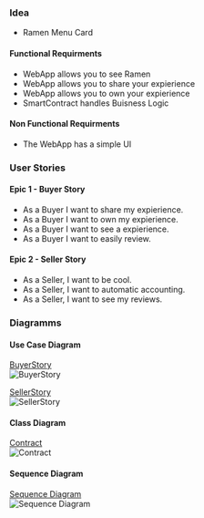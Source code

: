 ### Idea

- Ramen Menu Card

#### Functional Requirments

- WebApp allows you to see Ramen
- WebApp allows you to share your expierience
- WebApp allows you to own your expierience
- SmartContract handles Buisness Logic

#### Non Functional Requirments

- The WebApp has a simple UI

### User Stories

#### Epic 1 - Buyer Story

- As a Buyer I want to share my expierience.
- As a Buyer I want to own my expierience.
- As a Buyer I want to see a expierience.
- As a Buyer I want to easily review.

#### Epic 2 - Seller Story

- As a Seller, I want to be cool.
- As a Seller, I want to automatic accounting.
- As a Seller, I want to see my reviews.

### Diagramms

#### Use Case Diagram

[BuyerStory](https://www.plantuml.com/plantuml/uml/NOz1oeD038NtESNxTxfmyTz02Zr1Jp3eQmsCCvA95MzVonGgtIJXVLy2wOi7ytMEykSJPsA9GPD4tXsUOVgO7ACQ1zUSnDKZSLrqm3ywuBBkj9jdsqN2SFIQGAGfKp2sqkGj7RNmFJCKZJkCJ-NMYbIvw_2nlq5TEt6UwU-XdcayVdW1)  
![BuyerStory](https://www.plantuml.com/plantuml/png/NOz1oeD038NtESNxTxfmyTz02Zr1Jp3eQmsCCvA95MzVonGgtIJXVLy2wOi7ytMEykSJPsA9GPD4tXsUOVgO7ACQ1zUSnDKZSLrqm3ywuBBkj9jdsqN2SFIQGAGfKp2sqkGj7RNmFJCKZJkCJ-NMYbIvw_2nlq5TEt6UwU-XdcayVdW1)

[SellerStory](https://www.plantuml.com/plantuml/uml/LOz1geD044JtVOhwErsu-3TmanDuWibOqOPsHjes8RUFa82uQlhngg3wBPB7lfZynSo5M2rf4UCZ41MkqnmOrPb3Qv7GCEAsQiO_Ec2W6Ns8wc-Hb8_xGoBDdSYrMYjDohdk9RHCnxEHS3wLhwqL-TheEfp-oIx94ryxUfRn6F01)  
![SellerStory](https://www.plantuml.com/plantuml/png/LOz1geD044JtVOhwErsu-3TmanDuWibOqOPsHjes8RUFa82uQlhngg3wBPB7lfZynSo5M2rf4UCZ41MkqnmOrPb3Qv7GCEAsQiO_Ec2W6Ns8wc-Hb8_xGoBDdSYrMYjDohdk9RHCnxEHS3wLhwqL-TheEfp-oIx94ryxUfRn6F01)

#### Class Diagram

[Contract](https://www.plantuml.com/plantuml/uml/RSsnYiCm383XtK_Xs-x86tWAt1lSUXIZs4hY8al1KkXG-kvDCBHB9y6d7sbKWsPx9VTbArRq6q5XPyK8W_yLjWR9l4i4gluFAlBT3UsOiMop1g_M2Y__buuSTPKjUCYveUh9kUG8ASdETeJ1JoBaXWKjAX9X-_vvvPtbnX-qIaOwjJ_i-BuR2yzohcMwOZBtS2DotYiz0G00)  
![Contract](https://www.plantuml.com/plantuml/png/RSsnYiCm383XtK_Xs-x86tWAt1lSUXIZs4hY8al1KkXG-kvDCBHB9y6d7sbKWsPx9VTbArRq6q5XPyK8W_yLjWR9l4i4gluFAlBT3UsOiMop1g_M2Y__buuSTPKjUCYveUh9kUG8ASdETeJ1JoBaXWKjAX9X-_vvvPtbnX-qIaOwjJ_i-BuR2yzohcMwOZBtS2DotYiz0G00)

#### Sequence Diagram

[Sequence Diagram](www.plantuml.com/plantuml/png/ZP31JiCm343l-GfpuiGFz02Ra92uS43yW9TwgwNKYMANRd_FrXLOM0fSdUUd5w_KCDlG1tTZ7VK4AI2BIySXUque1flXGBcOA8NmOpJIPfrIIVMOxJ6APVHMstTkKiFT_RpUG2OVSmkqJqoPIJovyzC9ckW6bAHLq0upGKp6KIgY4SKKB48SfQuh-nhe-RJnylIsZ0HM8z6b98d6M_RuQv8I_UTxwzU2khOHAeS3P7fd6gyjR0eOCc7xoL0BrkMXcox7idDEAOHI-dpRWuynF5m8prG3Uy0-3cA0cQPZKLjJj17G-nF8ibi-fH2riFu2WMKRNS5SIkURbFXrOvshLIhHV1PTR2oWFz9ch9RKnV7xVNMaXpvy0000)  
![Sequence Diagram](https://www.plantuml.com/plantuml/png/ZP31JiCm343l-GfpuiGFz02Ra92uS43yW9TwgwNKYMANRd_FrXLOM0fSdUUd5w_KCDlG1tTZ7VK4AI2BIySXUque1flXGBcOA8NmOpJIPfrIIVMOxJ6APVHMstTkKiFT_RpUG2OVSmkqJqoPIJovyzC9ckW6bAHLq0upGKp6KIgY4SKKB48SfQuh-nhe-RJnylIsZ0HM8z6b98d6M_RuQv8I_UTxwzU2khOHAeS3P7fd6gyjR0eOCc7xoL0BrkMXcox7idDEAOHI-dpRWuynF5m8prG3Uy0-3cA0cQPZKLjJj17G-nF8ibi-fH2riFu2WMKRNS5SIkURbFXrOvshLIhHV1PTR2oWFz9ch9RKnV7xVNMaXpvy0000)
